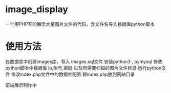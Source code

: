 # image_display
一个用PHP写的展示大量图片文件的代码，含文件名导入数据库python脚本
# 使用方法
在数据库中创建images库，导入 images.sql文件
安装python3 , pymysql
修改python脚本中数据库 ip,账号,密码 以及所需要扫描的图片文件目录
运行python文件
修改index.php文件中的数据库配置
将index.php放到网站目录

前端展示制作中
